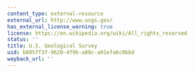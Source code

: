 ```yaml
---
content_type: external-resource
external_url: http://www.usgs.gov/
has_external_license_warning: true
license: https://en.wikipedia.org/wiki/All_rights_reserved
status: ''
title: U.S. Geological Survey
uid: b805ff3f-9620-4f9b-a80c-a01efa6c0bbd
wayback_url: ''
---
```

